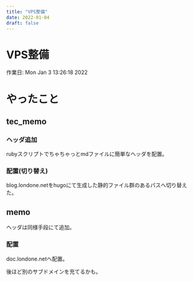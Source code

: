 ```yaml
---
title: "VPS整備"
date: 2022-01-04
draft: false
---
```

# VPS整備

作業日: Mon Jan  3 13:26:18 2022

# やったこと

## tec_memo

### ヘッダ追加

rubyスクリプトでちゃちゃっとmdファイルに簡単なヘッダを配置。

### 配置(切り替え)

blog.londone.netをhugoにて生成した静的ファイル群のあるパスへ切り替えた。

## memo

ヘッダは同様手段にて追加。

### 配置

doc.londone.netへ配置。

後ほど別のサブドメインを充てるかも。

